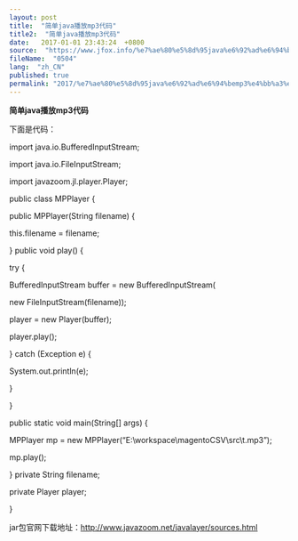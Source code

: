 ```yaml
---
layout: post
title:  "简单java播放mp3代码"
title2:  "简单java播放mp3代码"
date:   2017-01-01 23:43:24  +0800
source:  "https://www.jfox.info/%e7%ae%80%e5%8d%95java%e6%92%ad%e6%94%bemp3%e4%bb%a3%e7%a0%81.html"
fileName:  "0504"
lang:  "zh_CN"
published: true
permalink: "2017/%e7%ae%80%e5%8d%95java%e6%92%ad%e6%94%bemp3%e4%bb%a3%e7%a0%81.html"
---
```




**简单java播放mp3代码**

下面是代码：

import java.io.BufferedInputStream;

import java.io.FileInputStream;

import javazoom.jl.player.Player;

public class MPPlayer {

public MPPlayer(String filename) {

this.filename = filename;

}
public void play() {

try {

BufferedInputStream buffer = new BufferedInputStream(

new FileInputStream(filename));

player = new Player(buffer);

player.play();

} catch (Exception e) {

System.out.println(e);

}

}

public static void main(String[] args) {

MPPlayer mp = new MPPlayer(“E:\\workspace\\magentoCSV\\src\\t.mp3”);

mp.play();

}
private String filename;

private Player player;

}

jar包官网下载地址：http://www.javazoom.net/javalayer/sources.html
